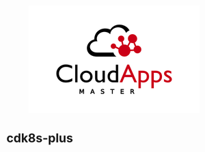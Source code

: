 <div align="center">
  <a href="https://online.urjc.es/es/para-futuros-estudiantes/ensenanzas-propias/master-en-cloud-apps">
    <img src="../LogoMCA.png" alt="Logo">
  </a>
</div>

# cdk8s-plus
